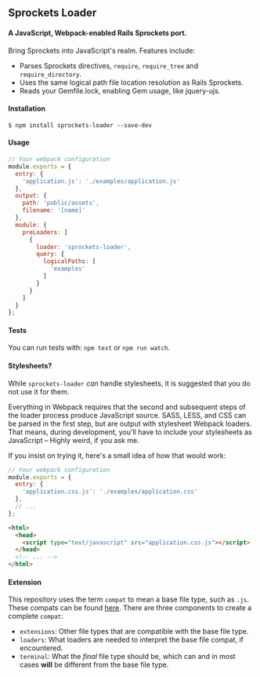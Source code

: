## Sprockets Loader
#### A JavaScript, Webpack-enabled Rails Sprockets port.

Bring Sprockets into JavaScript's realm. Features include:
- Parses Sprockets directives, `require`, `require_tree` and `require_directory`.
- Uses the same logical path file location resolution as Rails Sprockets.
- Reads your Gemfile.lock, enabling Gem usage, like jquery-ujs.

#### Installation
`$ npm install sprockets-loader --save-dev`

#### Usage
```javascript
// Your webpack configuration
module.exports = {
  entry: {
    'application.js': './examples/application.js'
  },
  output: {
    path: 'public/assets',
    filename: '[name]'
  },
  module: {
    preLoaders: [
      {
        loader: 'sprockets-loader',
        query: {
          logicalPaths: [
            'examples'
          ]
        }
      }
    ]
  }
};
```

#### Tests
You can run tests with: `npm test` or `npm run watch`.

#### Stylesheets?
While `sprockets-loader` _can_ handle stylesheets, it is suggested that you do not use it for them.

Everything in Webpack requires that the second and subsequent steps of the loader process produce JavaScript source.
SASS, LESS, and CSS can be parsed in the first step, but are output with stylesheet Webpack loaders. That means, during development, you'll
have to include your stylesheets as JavaScript – Highly weird, if you ask me.

If you insist on trying it, here's a small idea of how that would work:
```javascript
// Your webpack configuration
module.exports = {
  entry: {
    'application.css.js': './examples/application.css'
  },
  // ...
};
```
```html
<html>
  <head>
    <script type="text/javascript" src="application.css.js"></script>
  </head>
  <!-- ... -->
</html>
```

#### Extension
This repository uses the term `compat` to mean a base file type, such as `.js`.
These compats can be found [here](https://github.com/treycordova/sprockets-loader/blob/master/src/helpers/constants.js).
There are three components to create a complete `compat`:
- `extensions`: Other file types that are compatible with the base file type.
- `loaders`: What loaders are needed to interpret the base file compat, if encountered.
- `terminal`: What the _final_ file type should be, which can and in most cases **will** be different from the base file type.
